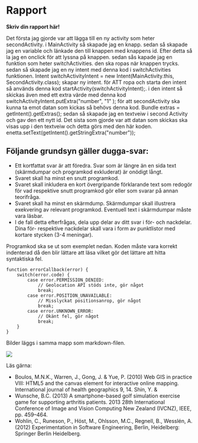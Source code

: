 
# Rapport

**Skriv din rapport här!**

Det första jag gjorde var att lägga till en ny activity som heter secondActivity. i MainActivity så skapade jag en knapp. sedan så skapade jag en variable och länkade den till knappen med knappens id.
Efter detta så la jag en onclick för att lyssna på knappen. sedan sås kapade jag en funktion som heter switchActivities. den ska ropas när knappen trycks.
sedan så skapade jag en ny intent med denna kod i switchActivities funktionen. Intent switchActivityIntent = new Intent(MainActivity.this, SecondActivity.class); skapar ny intent.
för ATT ropa och starta den intent så används denna kod startActivity(switchActivityIntent);. i den intent så skickas även med ett extra värde med denna kod switchActivityIntent.putExtra("number", "1" );
för att secondActivity ska kunna ta emot datan som kickas så behövs denna kod. Bundle extras = getIntent().getExtras();
sedan så skapade jag en textveiw i second Activity och gav den ett nytt id. Det sista som gjorde var att datan som skickas ska visas upp i den textveiw och detta görs med den här koden.
enetta.setText(getIntent().getStringExtra("number"));
## Följande grundsyn gäller dugga-svar:

- Ett kortfattat svar är att föredra. Svar som är längre än en sida text (skärmdumpar och programkod exkluderat) är onödigt långt.
- Svaret skall ha minst en snutt programkod.
- Svaret skall inkludera en kort övergripande förklarande text som redogör för vad respektive snutt programkod gör eller som svarar på annan teorifråga.
- Svaret skall ha minst en skärmdump. Skärmdumpar skall illustrera exekvering av relevant programkod. Eventuell text i skärmdumpar måste vara läsbar.
- I de fall detta efterfrågas, dela upp delar av ditt svar i för- och nackdelar. Dina för- respektive nackdelar skall vara i form av punktlistor med kortare stycken (3-4 meningar).

Programkod ska se ut som exemplet nedan. Koden måste vara korrekt indenterad då den blir lättare att läsa vilket gör det lättare att hitta syntaktiska fel.

```
function errorCallback(error) {
    switch(error.code) {
        case error.PERMISSION_DENIED:
            // Geolocation API stöds inte, gör något
            break;
        case error.POSITION_UNAVAILABLE:
            // Misslyckat positionsanrop, gör något
            break;
        case error.UNKNOWN_ERROR:
            // Okänt fel, gör något
            break;
    }
}
```

Bilder läggs i samma mapp som markdown-filen.

![](android.png)

Läs gärna:

- Boulos, M.N.K., Warren, J., Gong, J. & Yue, P. (2010) Web GIS in practice VIII: HTML5 and the canvas element for interactive online mapping. International journal of health geographics 9, 14. Shin, Y. &
- Wunsche, B.C. (2013) A smartphone-based golf simulation exercise game for supporting arthritis patients. 2013 28th International Conference of Image and Vision Computing New Zealand (IVCNZ), IEEE, pp. 459–464.
- Wohlin, C., Runeson, P., Höst, M., Ohlsson, M.C., Regnell, B., Wesslén, A. (2012) Experimentation in Software Engineering, Berlin, Heidelberg: Springer Berlin Heidelberg.
